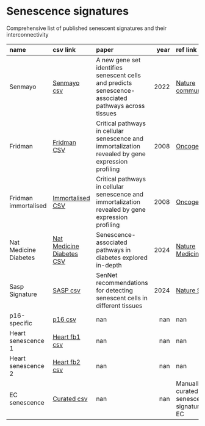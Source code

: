 # Senescence signatures

Comprehensive list of published senescent signatures and their interconnectivity

<!-- START_TABLE --> 


| name                  | csv link                                                                                                               | paper                                                                                                |   year | ref link                                                                   |
|:----------------------|:-----------------------------------------------------------------------------------------------------------------------|:-----------------------------------------------------------------------------------------------------|-------:|:---------------------------------------------------------------------------|
| Senmayo               | [Senmayo csv](https://github.com/HA-DKFZ/senesence_signatures/blob/main/pages/senmayo.csv)                             | A new gene set identifies senescent cells and predicts senescence-associated pathways across tissues |   2022 | [Nature communication](https://www.nature.com/articles/s41467-022-32552-1) |
| Fridman               | [Fridman CSV](https://github.com/HA-DKFZ/senesence_signatures/blob/main/pages/fridman.csv)                             | Critical pathways in cellular senescence and immortalization revealed by gene expression profiling   |   2008 | [Oncogene](https://pubmed.ncbi.nlm.nih.gov/18711403/)                      |
| Fridman immortalised  | [Immortalised CSV](https://github.com/HA-DKFZ/senesence_signatures/blob/main/pages/immortalised.csv)                   | Critical pathways in cellular senescence and immortalization revealed by gene expression profiling   |   2008 | [Oncogene](https://pubmed.ncbi.nlm.nih.gov/18711403/)                      |
| Nat Medicine Diabetes | [Nat Medicine Diabetes CSV](https://github.com/HA-DKFZ/senesence_signatures/blob/main/pages/nat_medicine_diabetes.csv) | Senescence-associated pathways in diabetes explored in-depth                                         |   2024 | [Nature Medicine](https://www.nature.com/articles/s41591-024-02802-4)      |
| Sasp Signature        | [SASP csv](https://github.com/HA-DKFZ/senesence_signatures/blob/main/pages/sasp_signature.csv)                         | SenNet recommendations for detecting senescent cells in different tissues                            |   2024 | [Nature SenNet](https://www.nature.com/articles/s41580-024-00738-8)        |
| p16-specific          | [p16 csv](https://github.com/HA-DKFZ/senesence_signatures/blob/main/pages/p16_mice.csv)                                | nan                                                                                                  |    nan | nan                                                                        |
| Heart senescence 1    | [Heart fb1 csv](https://github.com/HA-DKFZ/senesence_signatures/blob/main/pages/heart_sen_fb1.csv)                     | nan                                                                                                  |    nan | nan                                                                        |
| Heart senescence 2    | [Heart fb2 csv](https://github.com/HA-DKFZ/senesence_signatures/blob/main/pages/heart_sen_fb2.csv)                     | nan                                                                                                  |    nan | nan                                                                        |
| EC senescence         | [Curated csv](https://github.com/HA-DKFZ/senescence_public_signatures/blob/main/pages/senescence_050924.csv)           | nan                                                                                                  |    nan | Manually curated senescence signature for EC                               |

<!-- END_TABLE -->
